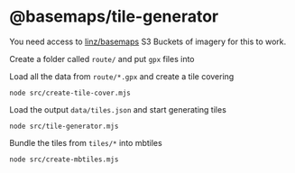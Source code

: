 # @basemaps/tile-generator

You need access to [linz/basemaps](https://github.com/linz/basemaps) S3 Buckets of imagery for this to work.


Create a folder called `route/` and put `gpx` files into

Load all the data from `route/*.gpx` and create a tile covering
```
node src/create-tile-cover.mjs
```

Load the output `data/tiles.json` and start generating tiles
```
node src/tile-generator.mjs
```

Bundle the tiles from `tiles/*` into mbtiles

```
node src/create-mbtiles.mjs
```

